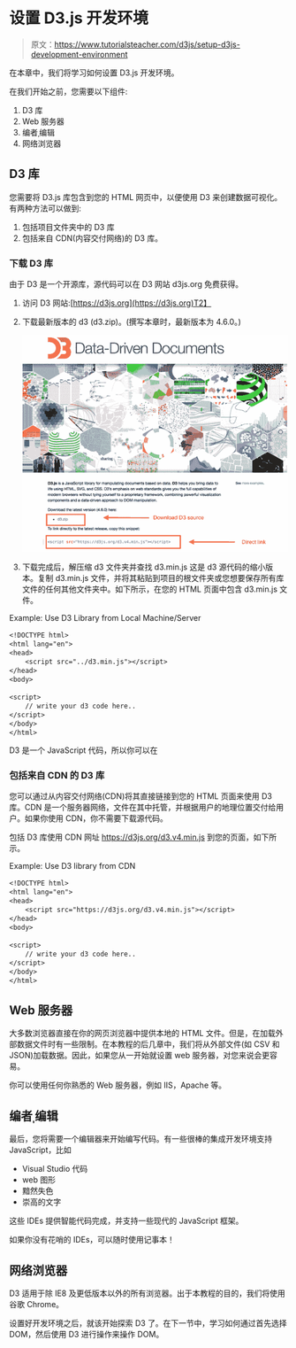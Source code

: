 # 设置 D3.js 开发环境

> 原文：<https://www.tutorialsteacher.com/d3js/setup-d3js-development-environment>

在本章中，我们将学习如何设置 D3.js 开发环境。

在我们开始之前，您需要以下组件:

1.  D3 库
2.  Web 服务器
3.  编者ˌ编辑
4.  网络浏览器

## D3 库

您需要将 D3.js 库包含到您的 HTML 网页中，以便使用 D3 来创建数据可视化。有两种方法可以做到:

1.  包括项目文件夹中的 D3 库
2.  包括来自 CDN(内容交付网络)的 D3 库。

### 下载 D3 库

由于 D3 是一个开源库，源代码可以在 D3 网站 d3js.org 免费获得。

1.  访问 D3 网站:[https://d3js.org](https://d3js.org)T2】
2.  下载最新版本的 d3 (d3.zip)。(撰写本章时，最新版本为 4.6.0。)

    [![](img/916edc9c2a82bd63a5cf009ef5b060fe.png)](../../Content/images/d3js/d3js.png)

3.  下载完成后，解压缩 d3 文件夹并查找 d3.min.js 这是 d3 源代码的缩小版本。复制 d3.min.js 文件，并将其粘贴到项目的根文件夹或您想要保存所有库文件的任何其他文件夹中。如下所示，在您的 HTML 页面中包含 d3.min.js 文件。

Example: Use D3 Library from Local Machine/Server

```
<!DOCTYPE html>
<html lang="en">
<head>
    <script src="../d3.min.js"></script>
</head>
<body>

<script>
    // write your d3 code here.. 
</script>
</body>
</html>
```

D3 是一个 JavaScript 代码，所以你可以在

### 包括来自 CDN 的 D3 库

您可以通过从内容交付网络(CDN)将其直接链接到您的 HTML 页面来使用 D3 库。CDN 是一个服务器网络，文件在其中托管，并根据用户的地理位置交付给用户。如果你使用 CDN，你不需要下载源代码。

包括 D3 库使用 CDN 网址 https://d3js.org/d3.v4.min.js 到您的页面，如下所示。

Example: Use D3 library from CDN

```
<!DOCTYPE html>
<html lang="en">
<head>
    <script src="https://d3js.org/d3.v4.min.js"></script>
</head>
<body>

<script>
    // write your d3 code here.. 
</script>
</body>
</html>
```

## Web 服务器

大多数浏览器直接在你的网页浏览器中提供本地的 HTML 文件。但是，在加载外部数据文件时有一些限制。在本教程的后几章中，我们将从外部文件(如 CSV 和 JSON)加载数据。因此，如果您从一开始就设置 web 服务器，对您来说会更容易。

你可以使用任何你熟悉的 Web 服务器，例如 IIS，Apache 等。

## 编者ˌ编辑

最后，您将需要一个编辑器来开始编写代码。有一些很棒的集成开发环境支持 JavaScript，比如

*   Visual Studio 代码
*   web 图形
*   黯然失色
*   崇高的文字

这些 IDEs 提供智能代码完成，并支持一些现代的 JavaScript 框架。

如果你没有花哨的 IDEs，可以随时使用记事本！

## 网络浏览器

D3 适用于除 IE8 及更低版本以外的所有浏览器。出于本教程的目的，我们将使用谷歌 Chrome。

设置好开发环境之后，就该开始探索 D3 了。在下一节中，学习如何通过首先选择 DOM，然后使用 D3 进行操作来操作 DOM。